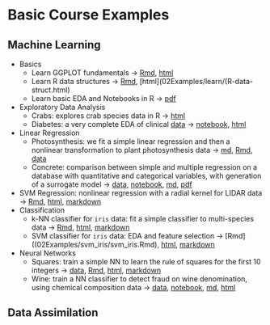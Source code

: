 # Basic Course Examples

## Machine Learning

- Basics
   - Learn GGPLOT fundamentals $\rightarrow$ [Rmd](02Examples/learn/learn_GGPLOT.Rmd), [html](02Examples/learn/learn_GGPLOT.html)
   - Learn R data structures $\rightarrow$ [Rmd](02Examples/learn/R-data-struct.Rmd), [html](02Examples/learn/(R-data-struct.html)
   - Learn basic EDA and Notebooks in R $\rightarrow$ [pdf](02Examples/learn/learn_NB_EDA.pdf)
- Exploratory Data Analysis
   - Crabs: explores crab species data in R $\rightarrow$ [html](02Examples/EDA_crabs/EDA_crabs.html)
   - Diabetes: a very complete EDA of clinical [data](02Examples/EDA_diabetes/pima-indians-diabetes.csv) $\rightarrow$  [notebook](02Examples/EDA_diabetes/pima-indians-diabetes-EDA.ipynb), [html](02Examples/EDA_diabetes/pima-indians-diabetes-EDA.html)
 - Linear Regression
   - Photosynthesis: we fit a simple linear regression and then a nonlinear transformation to plant photosynthesis data $\rightarrow$ [md](l02Examples/in_reg_photo/lin_reg_photo.md), [Rmd](02Examples/lin_reg_photo/lin_reg_photo.Rmd), [data](02Examples/lin_reg_photo/photo.csv)
   - Concrete: comparison between simple and multiple regression on a database with quantitative and categorical variables, with generation of a surrogate model $\rightarrow$  [data](02Examples/mlreg_concrete/ConcreteStrenght.csv), [notebook](02Examples/mlreg_concrete/mlreg_concrete.ipynb), [md](02Examples/mlreg_concrete/mlreg_concrete.md), [pdf](02Examples/mlreg_concrete/mlreg_concrete.pdf)
 - SVM Regression: nonlinear regression with a radial kernel for LIDAR data $\rightarrow$  [Rmd](02Examples/svm_reg/svm_reg.Rmd), [html](02Examples/svm_regsvm_reg.html), [markdown](02Examples/svm_regsvm_reg.md)
 - Classification
    - k-NN classifier for `iris` data: fit a simple classifier to multi-species data  $\rightarrow$  [Rmd](02Examples/k_nn_iris/k_nn_iris_md.Rmd), [html](02Examples/k_nn_iris/k_nn_iris.html), [markdown](02Examples/k_nn_iris/k_nn_iris_md.md)
	- SVM classifier for  `iris` data: EDA and feature selection $\rightarrow$ [Rmd]((02Examples/svm_iris/svm_iris.Rmd), [html](02Examples/svm_iris/svm_iris.html), [markdown](02Examples/svm_iris/svm_iris.md)
- Neural Networks
   - Squares: train a simple NN to learn the rule of squares for the first 10 integers $\rightarrow$ [data](02Examples/nnet_squares/squares.csv), [Rmd](02Examples/nnet_squares/nnet_squares.Rmd), [html](02Examples/nnet_squares/nnet_squares.html), [markdown](02Examples/nnet_squares/nnet_squares.md)
   - Wine: train a NN classifier to detect fraud on wine denomination, using chemical composition data $\rightarrow$  [data](02Examples/nnet_MLP_wine/wine_data.csv), [notebook](02Examples/nnet_MLP_wine/nnet_MLP_wine.ipynb), [md](02Examples/nnet_MLP_wine/nnet_MLP_wine.md), [html](02Examples/nnet_MLP_wine/nnet_MLP_wine.html)
	





## Data Assimilation